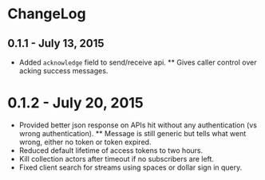 # ChangeLog

## 0.1.1 - July 13, 2015
* Added `acknowledge` field to send/receive api.
** Gives caller control over acking success messages.

# 0.1.2 - July 20, 2015
* Provided better json response on APIs hit without any authentication (vs wrong authentication).
** Message is still generic but tells what went wrong, either no token or token expired.
* Reduced default lifetime of access tokens to two hours.
* Kill collection actors after timeout if no subscribers are left.
* Fixed client search for streams using spaces or dollar sign in query.